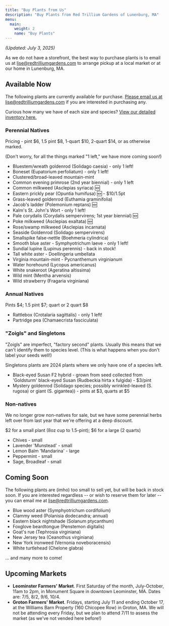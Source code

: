 ```yaml
---
title: "Buy Plants from Us"
description: "Buy Plants from Red Trillium Gardens of Lunenburg, MA"
menu:
  main:
    weight: 2
    name: "Buy Plants"
---
```


_(Updated: July 3, 2025)_

As we do not have a storefront, the best way to purchase plants is to email us at [lise@redtrilliumgardens.com](mailto:lise@redtrilliumgardens.com) to arrange pickup at a local market or at our home in Lunenburg, MA. 

## Available Now

The following plants are currently available for purchase. [Please email us at lise@redtrilliumgardens.com](mailto:lise@redtrilliumgardens.com) if you are interested in purchasing any.

Curious how many we have of each size and species? [View our detailed inventory here.](https://docs.google.com/spreadsheets/d/1FV7iCZJYFeVC55onCDUhkP_r6_sS_5j-vdgNPat4-bk/edit?usp=sharing)

### Perennial Natives

Pricing - pint $6, 1.5 pint $8, 1-quart $10, 2-quart $14, or as otherwise marked.

(Don't worry, for all the things marked "1 left," we have more coming soon!)

- Bluestem/wreath goldenrod (Solidago caesia) - only 1 left!
- Boneset (Eupatorium perfoliatum) - only 1 left!
- Clustered/broad-leaved mountain-mint
- Common evening primrose (2nd year biennial) - only 1 left
- Common milkweed	(Asclepias syriaca) 🆕
- Eastern prickly pear (Opuntia humifusa) 🆕 - $10/1.5pt
- Grass-leaved goldenrod (Euthamia graminifolia)
- Jacob's ladder (Polemonium reptans) 🆕
- Kalm's St. John's Wort - only 1 left!
- Pale corydalis (Corydalis sempervirens; 1st year biennial) 🆕
- Poke milkweed	(Asclepias exaltata) 🆕
- Rose/swamp milkweed (Asclepias incarnata)
- Seaside Goldenrod (Solidago sempervirens)
- Smallspike false-nettle (Boehmeria cylindrica)
- Smooth blue aster - Symphyotrichum laeve - only 1 left!
- Sundial lupine (Lupinus perennis) - back in stock!
- Tall white aster - Doellingeria umbellata
- Virginia mountain-mint - Pycnanthemum virginianum
- Water horehound (Lycopus americanus)
- White snakeroot (Ageratina altissima)
- Wild mint (Mentha arvensis)
- Wild strawberry (Fragaria virginiana)

### Annual Natives

Pints $4; 1.5 pint $7; quart or 2 quart $8

- Rattlebox (Crotalaria sagittalis) - only 1 left!
- Partridge pea (Chamaecrista fasciculata)

### "Zoigls" and Singletons

"Zoigls" are imperfect, "factory second" plants. Usually this means that we can't identify them to species level. (This is what happens when you don't label your seeds well!)

Singletons plants are 2024 plants where we only have one of a species left.

- Black-eyed Susan F2 hybrid - grown from seed collected from 'Goldsturm' black-eyed Susan (Rudbeckia hirta x fulgida) - $3/pint
- Mystery goldenrod (Solidago species; possibly wrinkled-leaved (S. rugosa) or giant (S. gigantea)) - pints at $3, quarts at $5

### Non-natives

We no longer grow non-natives for sale, but we have some perennial herbs left over from last year that we're offering at a deep discount.

$2 for a small plant (8oz cup to 1.5-pint); $6 for a large (2 quarts)

- Chives - small
- Lavender 'Munstead' - small
- Lemon Balm 'Mandarina' - large
- Peppermint - small
- Sage, Broadleaf - small

## Coming Soon

The following plants are (imho) too small to sell yet, but will be back in stock soon. If you are interested regardless -- or wish to reserve them for later -- you can email me at lise@redtrilliumgardens.com.

- Blue wood aster (Symphyotrichum cordifolium)
- Clammy weed (Polanisia dodecandra; annual)
- Eastern black nightshade (Solanum ptycanthum)
- Foxglove beardtongue (Penstemon digitalis)
- Goat's rue (Tephrosia virginiana)
- New Jersey tea (Ceanothus virginiana)
- New York ironweed (Vernonia noveboracensis)
- White turtlehead (Chelone glabra)

... and many more to come!

## Upcoming Markets

- **Leominster Farmers' Market**. First Saturday of the month, July-October, 11am to 2pm, in Monument Square in downtown Leominster, MA. Dates are: 7/5, 8/2, 9/6, 10/4.
- **Groton Farmers' Market**. Fridays, starting July 11 and ending October 17, at the Williams Barn Property (160 Chicopee Row) in Groton, MA. We will not be attending every Friday, but we plan to attend 7/11 to assess the market (as we've not vended here before!)